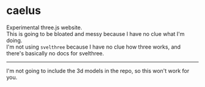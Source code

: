 # caelus

Experimental three.js website.  
This is going to be bloated and messy because I have no clue what I'm doing.  
I'm not using `svelthree` because I have no clue how three works, and there's basically no docs for svelthree.

---

I'm not going to include the 3d models in the repo, so this won't work for you.
